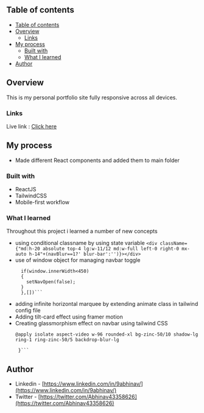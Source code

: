 ## Table of contents
- [Table of contents](#table-of-contents)
- [Overview](#overview)
  - [Links](#links)
- [My process](#my-process)
  - [Built with](#built-with)
  - [What I learned](#what-i-learned)
- [Author](#author)


## Overview
This is my personal portfolio site fully responsive across all devices.


### Links
Live link : [Click here](https://abhinav-ojha-portfolio.vercel.app/)

## My process
- Made different React components and added them to main folder

### Built with

- ReactJS
- TailwindCSS
- Mobile-first workflow


### What I learned
Throughout this project i learned a number of new concepts
- using conditional classname by using state variable
   ```<div className={"md:h-20 absolute top-4 lg:w-11/12 md:w-full left-0 right-0 mx-auto h-14"+(navBlur==1?' blur-bar':'')}></div>```
- use of window object for managing navbar toggle
  ```useEffect(()=>{
    if(window.innerWidth<450)
    {
      setNavOpen(false);
    }
    },[])```
- adding infinite horizontal marquee by extending animate class in tailwind config file 
- Adding tilt-card effect using framer motion
- Creating glassmorphism effect on navbar using tailwind CSS
  ```.blur-bar{
  @apply isolate aspect-video w-96 rounded-xl bg-zinc-50/10 shadow-lg ring-1 ring-zinc-50/5 backdrop-blur-lg

   }```
  
## Author

- Linkedin - [https://www.linkedin.com/in/9abhinav/](https://www.linkedin.com/in/9abhinav/)
- Twitter - [https://twitter.com/Abhinav43358626](https://twitter.com/Abhinav43358626)


